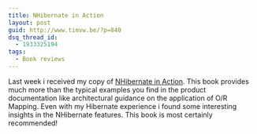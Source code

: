 ```yaml
---
title: NHibernate in Action
layout: post
guid: http://www.timvw.be/?p=840
dsq_thread_id:
  - 1933325194
tags:
  - Book reviews
---
```

Last week i received my copy of [NHibernate in Action](http://www.amazon.com/NHibernate-Action-Pierre-Henri-Kuat%C3%A9/dp/1932394923). This book provides much more than the typical examples you find in the product documentation like architectural guidance on the application of O/R Mapping. Even with my Hibernate experience i found some interesting insights in the NHibernate features. This book is most certainly recommended!
